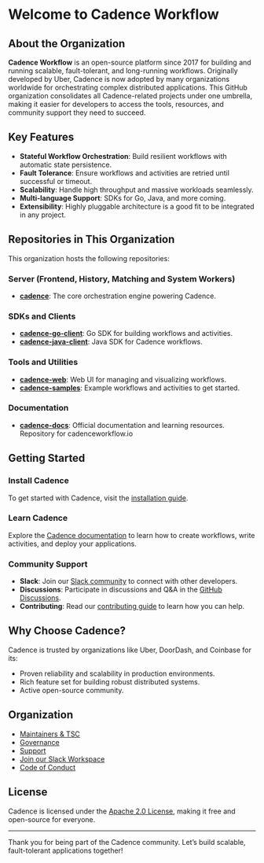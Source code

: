 # Welcome to Cadence Workflow

## About the Organization
**Cadence Workflow** is an open-source platform since 2017 for building and running scalable, fault-tolerant, and long-running workflows. Originally developed by Uber, Cadence is now adopted by many organizations worldwide for orchestrating complex distributed applications. This GitHub organization consolidates all Cadence-related projects under one umbrella, making it easier for developers to access the tools, resources, and community support they need to succeed.

## Key Features
- **Stateful Workflow Orchestration**: Build resilient workflows with automatic state persistence.
- **Fault Tolerance**: Ensure workflows and activities are retried until successful or timeout.
- **Scalability**: Handle high throughput and massive workloads seamlessly.
- **Multi-language Support**: SDKs for Go, Java, and more coming.
- **Extensibility**: Highly pluggable architecture is a good fit to be integrated in any project. 

## Repositories in This Organization
This organization hosts the following repositories:

### Server (Frontend, History, Matching and System Workers)
- **[cadence](https://github.com/cadence-workflow/cadence)**: The core orchestration engine powering Cadence.

### SDKs and Clients
- **[cadence-go-client](https://github.com/cadence-workflow/cadence-go-client)**: Go SDK for building workflows and activities.
- **[cadence-java-client](https://github.com/cadence-workflow/cadence-java-client)**: Java SDK for Cadence workflows.

### Tools and Utilities
- **[cadence-web](https://github.com/cadence-workflow/cadence-web)**: Web UI for managing and visualizing workflows.
- **[cadence-samples](https://github.com/cadence-workflow/cadence-samples)**: Example workflows and activities to get started.

### Documentation
- **[cadence-docs](https://github.com/cadence-workflow/cadence-docs)**: Official documentation and learning resources. Repository for cadenceworkflow.io

## Getting Started
### Install Cadence
To get started with Cadence, visit the [installation guide](https://cadenceworkflow.io/docs/get-started/server-installation).

### Learn Cadence
Explore the [Cadence documentation](https://cadenceworkflow.io/docs/get-started/) to learn how to create workflows, write activities, and deploy your applications.

### Community Support
- **Slack**: Join our [Slack community](https://uber-cadence.slack.com/) to connect with other developers.
- **Discussions**: Participate in discussions and Q&A in the [GitHub Discussions](https://github.com/cadence-workflow/cadence/discussions).
- **Contributing**: Read our [contributing guide](https://github.com/cadence-workflow/cadence/blob/master/CONTRIBUTING.md) to learn how you can help.

## Why Choose Cadence?
Cadence is trusted by organizations like Uber, DoorDash, and Coinbase for its:
- Proven reliability and scalability in production environments.
- Rich feature set for building robust distributed systems.
- Active open-source community.

## Organization
- [Maintainers & TSC](https://cadenceworkflow.io/community/team)
- [Governance](https://cadenceworkflow.io/community/governance)
- [Support](https://cadenceworkflow.io/community/support)
- [Join our Slack Workspace](https://uber-cadence.slack.com)
- [Code of Conduct](https://github.com/cncf/foundation/blob/main/code-of-conduct.md)

## License
Cadence is licensed under the [Apache 2.0 License](https://github.com/cadence-workflow/cadence/blob/master/LICENSE), making it free and open-source for everyone.

---
Thank you for being part of the Cadence community. Let’s build scalable, fault-tolerant applications together!

